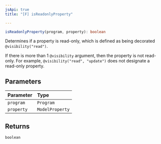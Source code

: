```yaml
---
jsApi: true
title: "[F] isReadonlyProperty"

---
```

```ts
isReadonlyProperty(program, property): boolean
```

Determines if a property is read-only, which is defined as being
decorated `@visibility("read")`.

If there is more than 1 `@visibility` argument, then the property is not
read-only. For example, `@visibility("read", "update")` does not
designate a read-only property.

## Parameters

| Parameter | Type |
| :------ | :------ |
| `program` | `Program` |
| `property` | `ModelProperty` |

## Returns

`boolean`
